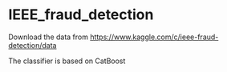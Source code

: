# IEEE_fraud_detection

Download the data from https://www.kaggle.com/c/ieee-fraud-detection/data

The classifier is based on CatBoost 
